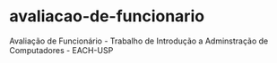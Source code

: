 # avaliacao-de-funcionario
Avaliação de Funcionário - Trabalho de Introdução a Adminstração de Computadores - EACH-USP
